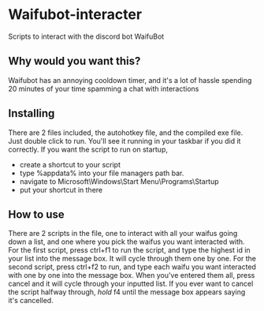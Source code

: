 # Waifubot-interacter
Scripts to interact with the discord bot WaifuBot

## Why would you want this?
Waifubot has an annoying cooldown timer, and it's a lot of hassle spending 20 minutes of your time spamming a chat with interactions

## Installing
There are 2 files included, the autohotkey file, and the compiled exe file. Just double click to run. You'll see it running in your taskbar if you did it correctly.
If you want the script to run on startup,
- create a shortcut to your script
- type %appdata% into your file managers path bar.
- navigate to Microsoft\Windows\Start Menu\Programs\Startup
- put your shortcut in there

## How to use
There are 2 scripts in the file, one to interact with all your waifus going down a list, and one where you pick the waifus you want interacted with.
For the first script, press ctrl+f1 to run the script, and type the highest id in your list into the message box. It will cycle through them one by one.
For the second script, press ctrl+f2 to run, and type each waifu you want interacted with one by one into the message box. When you've entered them all, press cancel and it will cycle through your inputted list.
If you ever want to cancel the script halfway through, *hold* f4 until the message box appears saying it's cancelled.
